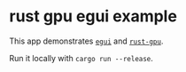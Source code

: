 # rust gpu egui example
This app demonstrates [`egui`](https://github.com/emilk/egui/) and [`rust-gpu`](https://github.com/EmbarkStudios/rust-gpu).

Run it locally with `cargo run --release`.
